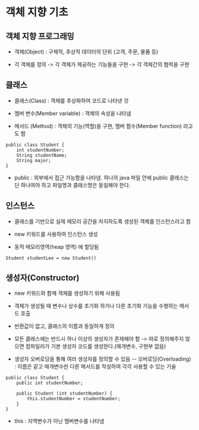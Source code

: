 # 객체 지향 기초 

## 객체 지향 프로그래밍

- 객체(Object) : 구체적, 추상적 데이터의 단위 (고객, 주문, 물품 등) 

- 각 객체를 정의 -> 각 객체가 제공하는 기능들을 구현 -> 각 객체간의 협력을 구현 


## 클래스

- 클래스(Class) : 객체를 추상화하여 코드로 나타낸 것 

- 멤버 변수(Member variable) : 객체의 속성을 나타냄 

- 메서드 (Method) : 객체의 기능(역할)을 구현, 멤버 함수(Member function) 라고도 함 

```
public class Student {
    int studentNumber;
    String studentName;
    String major;
}
```
- public : 외부에서 접근 가능함을 나타냄. 하나의 java 파일 안에 public 클래스는 단 하나여야 하고 파일명과 클래스명은 동일해야 한다. 


## 인스턴스

- 클래스를 기반으로 실제 메모리 공간을 차지하도록 생성된 객체를 인스턴스라고 함 

- new 키워드를 사용하여 인스턴스 생성 

- 동적 메모리영역(heap 영역) 에 할당됨 

```
Student studentLee = new Student()
```

## 생성자(Constructor) 

- new 키워드와 함께 객체를 생성하기 위해 사용됨 

- 객체가 생성될 때 변수나 상수를 초기화 하거나 다른 초기화 기능을 수행하는 메서드 호출

- 반환값이 없고, 클래스의 이름과 동일하게 정의 

- 모든 클래스에는 반드시 하나 이상의 생성자가 존재해야 함 -> 따로 정의해주지 않으면 컴파일러가 기본 생성자 코드를 생성한다.(매개변수, 구현부 없음) 

- 생성자 오버로딩을 통해 여러 생성자를 정의할 수 있음 
-- 오버로딩(Overloading) : 이름은 같고 매개변수만 다른 메서드를 작성하여 각각 사용할 수 있는 기술 

```
public class Student {
    public int studentNumber;
    
    public Student (int studentNumber) {
        this.studentNumber = studentNumber;
    }
}
```

- this : 지역변수가 아닌 멤버변수를 나타냄
